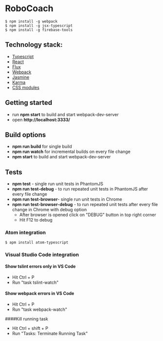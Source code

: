 ﻿# RoboCoach

```shell
$ npm install -g webpack
$ npm install -g jsx-typescript
$ npm install -g firebase-tools
```

## Technology stack:
* [Typescript](https://github.com/Microsoft/TypeScript)
* [React](https://github.com/facebook/react)
* [Flux](https://github.com/facebook/flux)
* [Webpack](https://github.com/webpack/webpack)
* [Jasmine](https://github.com/jasmine/jasmine)
* [Karma](https://github.com/karma-runner/karma)
* [CSS modules](https://github.com/css-modules/css-modules)

## Getting started
* run **npm start** to build and start webpack-dev-server
* open **http://localhost:3333/**

## Build options
* **npm run build** for single build
* **npm run watch** for incremental builds on every file change
* **npm start** to build and start webpack-dev-server

## Tests
* **npm test** - single run unit tests in PhantomJS
* **npm run test-debug** - to run repeated unit tests in PhantomJS after every file change
* **npm run test-browser**- single run unit tests in Chrome
* **npm run test-browser-debug** - to run repeated unit tests after every file change in Chrome with debug option
    * After browser is opened click on "DEBUG" button in top right corner
    * Hit F12 to debug

### Atom integration
```shell
$ apm install atom-typescript
```

### Visual Studio Code integration
#### Show tslint errors only in VS Code
* Hit Ctrl + P
* Run "task tslint-watch"

#### Show webpack errors in VS Code
* Hit Ctrl + P
* Run "task webpack-watch"

####Kill running task
* Hit Ctrl + shift + P
* Run "Tasks: Terminate Running Task"
